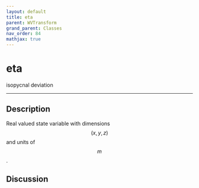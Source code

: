 ```yaml
---
layout: default
title: eta
parent: WVTransform
grand_parent: Classes
nav_order: 84
mathjax: true
---
```


#  eta

isopycnal deviation


---

## Description
Real valued state variable with dimensions $$(x,y,z)$$ and units of $$m$$.

## Discussion

